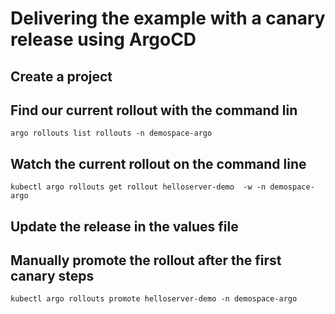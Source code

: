 # Delivering the example with a canary release using ArgoCD




## Create a project



## Find our current rollout with the command lin

```
argo rollouts list rollouts -n demospace-argo
```

## Watch the current rollout on the command line

```
kubectl argo rollouts get rollout helloserver-demo  -w -n demospace-argo
```
## Update the release in the values file


## Manually promote the rollout after the first canary steps

```
kubectl argo rollouts promote helloserver-demo -n demospace-argo
```

